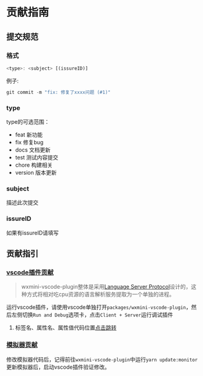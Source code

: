 # 贡献指南

## 提交规范
### 格式
```js
<type>: <subject> [(issureID)]
```
例子:
```js
git commit -m "fix: 修复了xxxx问题 (#1)"
```
### type
type的可选范围：
* feat 新功能
* fix 修复bug
* docs 文档更新
* test 测试内容提交
* chore 构建相关
* version 版本更新

### subject
描述此次提交

### issureID
如果有issureID请填写




## 贡献指引
### [vscode插件贡献](packages/wxmini-vscode-plugin)
> wxmini-vscode-plugin整体是采用[Language Server Protocol](https://code.visualstudio.com/api/language-extensions/language-server-extension-guide)设计的，这种方式将相对吃cpu资源的语言解析服务提取为一个单独的进程。

运行vscode插件，请使用vscode单独打开`packages/wxmini-vscode-plugin`，然后左侧切换`Run and Debug`选项卡，点击`Client + Server`运行调试插件


1. 标签名、属性名、属性值代码位置[点击跳转](packages/vscode-wxml-languageservice/src/languageFacts/data/index.ts)


### [模拟器贡献](packages/wx-monitor)

修改模拟器代码后，记得前往`wxmini-vscode-plugin`中运行`yarn update:monitor`更新模拟器后，启动vscode插件验证修改。
